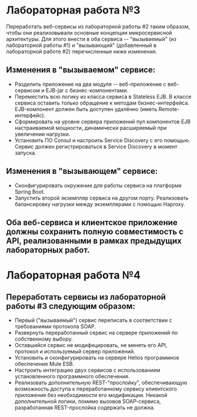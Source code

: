 # Лабораторная работа №3

Переработать веб-сервисы из лабораторной работы #2 таким образом, чтобы они реализовывали основные концепции микросервисной архитектуры. Для этого внести в оба сервиса -- "вызываемый" (из лабораторной работы #1) и "вызывающий" (добавленный в лабораторной работе #2) перечисленные ниже изменения.

## Изменения в "вызываемом" сервисе:

* Разделить приложение на два модуля -- веб-приложение с веб-сервисом и EJB-jar с бизнес-компонентами.
* Переместить всю логику из класса сервиса в Stateless EJB. В классе сервиса оставить только обращение к методам бизнес-интерфейса. EJB-компонент должен быть доступен удалённо (иметь Remote-интерфейс).
* Сформировать на уровне сервера приложений пул компонентов EJB настраиваемой мощности, динамически расширяемый при увеличении нагрузки.
* Установить ПО Consul и настроить Service Discovery с его помощью. Сервис должен регистрироваться в Service Discovery в момент запуска.

## Изменения в "вызывающем" сервисе:

* Сконфигурировать окружение для работы сервиса на платформе Spring Boot.
* Запустить второй экземпляр сервиса на другом порту. Реализовать балансировку нагрузки между экземплярами с помощью Haproxy.

## Оба веб-сервиса и клиентское приложение должны сохранить полную совместимость с API, реализованными в рамках предыдущих лабораторных работ.

# Лабораторная работа №4

## Переработать сервисы из лабораторной работы #3 следующим образом:

* Первый ("вызываемый") сервис переписать в соответствии с требованиями протокола SOAP.
* Развернуть переработанный сервис на сервере приложений по собственному выбору.
* Оставшийся сервис не модифицировать, не менять его API, протокол и используемый сервер приложений.
* Установить и сконфигурировать на сервере Helios программное обеспечение Mule ESB.
* Настроить интеграцию двух сервисов с использованием установленного программного обеспечения.
* Реализовать дополнительную REST-"прослойку", обеспечивающую возможность доступа к переработанному сервису клиентского приложения без необходимости его модификации. Никакой дополнительной логики, помимо вызовов SOAP-сервиса, разработанная REST-прослойка содержать не должна.